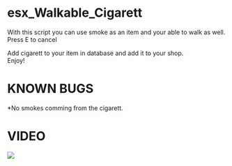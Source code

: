 # esx_Walkable_Cigarett

With this script you can use smoke as an item and your able to walk as well. 
Press E to cancel

Add cigarett to your item in database and add it to your shop.  
Enjoy! 

# KNOWN BUGS
*No smokes comming from the cigarett.

# VIDEO  
[![](http://img.youtube.com/vi/VeE748OATyQ/0.jpg)](http://www.youtube.com/watch?v=VeE748OATyQ "")
